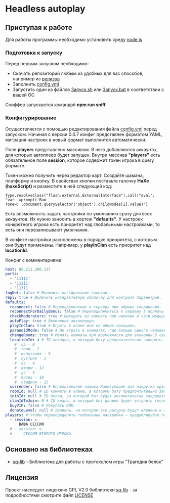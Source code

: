 # Headless autoplay

## Приступая к работе

Для работы программы необходимо установить среду [node.js](https://nodejs.org/ru/download/)

### Подготовка к запуску

Перед первым запуском необходимо:

* Скачать репозиторий любым из удобных для вас способов, например из [релизов](https://github.com/yukkerike/headless_autoplay/releases/latest)
* Заполнить [config.yml](config.yml)
* Запустить один из файлов [Запуск.sh](Запуск.sh) или [Запуск.bat](Запуск.bat) в соответствии с вашей ОС

Сниффер запускается командой __npm run sniff__

### Конфигурирование

Осуществляется с помощью редактирования файла [config.yml](config.yml) перед запуском. Начиная с версии 0.0.7 конфиг представлен форматом YAML, миграция настроек в новый формат выполнится автоматически.

Поле __players__ представлено массивом. В него добавляются аккаунты, для которых автоплеер будет запущен.
Внутри массива __"players"__ есть обязательное поле __session__, которое содержит токен игрока в query формате.

Токен можно получить через редактор карт. Создайте шамана, платформу и кнопку. В свойствах кнопки поставьте галочку __HaXe (haxeScript)__ и разместите в ней следующий код:
```
Type.resolveClass("flash.external.ExternalInterface").call("eval", "var _=prompt('Ваш токен:',document.querySelector('object').childNodes[1].value)")
```

Есть возможность задать настройки по умолчанию сразу для всех аккаунтов. Их нужно заносить в кортеж __"defaults"__. 
У настроек конкретного игрока есть приоритет над глобальными настройками, то есть они перезаписывают умолчания.

В конфиге настройки расположены в порядке приоритета, с которым они будут применены.
Например, у __playInClan__ есть приоритет над __locationId__.


Конфиг с комментариями:
``` yml
host: 88.212.206.137
ports:
  - '11111'
  - '11211'
  - '11311'
logNet: false # Включить логгирование пакетов.
repl: true # Включить интерактивную оболочку для контроля параметров.
defaults:
  reconnect: false # Переподключение к серверу при обрыве соединения.
  reconnectForDailyBonus: false # Переподключиться к серверу в полночь по МСК, чтобы собрать ежедневный бонус.
  checkModerators: true # Выходить из комнаты при наличии в сети модераторов.
  autoPlay: true # Включение автоплеера.
  playInClan: true # Играть в клане или на общих локациях.
  paranoidMode: false # Не играть в комнатах, где больше одного человека
  changeRooms: true # Менять комнаты при возможности для экономии 5 секунд (игнорируется, если задан ID комнаты).
  locationId: 4 # ID локации, в которую боту предпочтительно заходить.
    #  сд - 0
    #  топи - 2
    #  испытания - 9
    #  пустыня - 3
    #  аз - 4
    #  шторм - 13
    #  дз - 5
    #  битва - 10
    #  стадион - 15
  surrender: false # Использование навыка Капитуляция для накрутки орехов. Для использования функции вам необходимо задействовать два аккаунта!
  roomId: null # ID комнаты в клане, в которую боту предпочтительно заходить.
  joinId: null # ID белки, за которой бот будет автоматически следовать.
  clanIdToJoin: 0 # ID клана, в который бот должен будет вступить (если аккаунт опоры тоже под управлением бота – заявка аккаунта будет подтверждена автоматически, для этого советую опоре добавить параметр autoPlay: false, чтобы не подставляться этим аккаунтом за зря).
  buyVIP: false # Покупать ВИП.
  donateLevel: null # Уровень, на котором все ресурсы будут вложены и автокач остановлен.
players: # Чтобы переопределить глобальные настройки – продублируйте параметр для конкретного игрока с новым значением.
  - session: >-
      ВАША СЕССИЯ
  # - session: >-
  #     СЕССИЯ ВТОРОГО ИГРОКА
```

## Основано на библиотеках

* [sq-lib](https://github.com/sovlet/sq-lib/) - Библиотека для работы с протоколом игры "Трагедия белок"

## Лицензия

Проект наследует лицензию GPL V2.0 библиотеки [sq-lib](https://github.com/sovlet/sq-lib/) - за подробностями смотрите файл [LICENSE](LICENSE)
